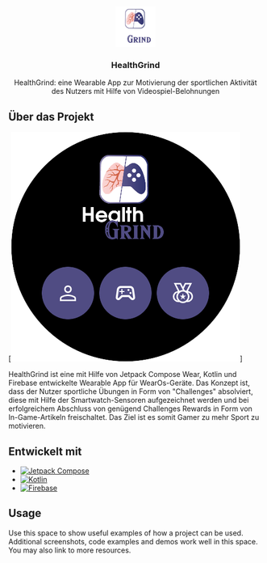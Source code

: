 
<!-- PROJECT LOGO -->
<br />
<div align="center">
  <a href="https://github.com/Ashkan-san/Health-Grind">
    <img src="images/logo.png" alt="Logo" width="80" height="80">
  </a>

<h3 align="center">HealthGrind</h3>
  <p align="center">
    HealthGrind: eine Wearable App zur Motivierung der sportlichen Aktivität des Nutzers mit Hilfe von Videospiel-Belohnungen
</div>


<!-- ABOUT THE PROJECT -->
## Über das Projekt

[![Start Screen][screenshot-start]]

HealthGrind ist eine mit Hilfe von Jetpack Compose Wear, Kotlin und Firebase entwickelte Wearable App für WearOs-Geräte. Das Konzept ist, dass der Nutzer sportliche Übungen in Form von "Challenges" absolviert, diese mit Hilfe der Smartwatch-Sensoren aufgezeichnet werden und bei erfolgreichem Abschluss von genügend Challenges Rewards in Form von In-Game-Artikeln freischaltet. Das Ziel ist es somit Gamer zu mehr Sport zu motivieren.


<!--TECHNOLOGIEN -->
## Entwickelt mit

* [![Jetpack Compose][Jetpack-Image]][Jetpack-Website]
* [![Kotlin][Kotlin-Image]][Kotlin-Website]
* [![Firebase][Firebase-Image]][Firebase-Website]


<!-- AUFBAU -->
## Usage

Use this space to show useful examples of how a project can be used. Additional screenshots, code examples and demos work well in this space. You may also link to more resources.


<!-- MEINE LINKS -->
<!-- https://www.markdownguide.org/basic-syntax/#reference-style-links -->

[Jetpack-Website]: https://developer.android.com/jetpack/compose?gclid=Cj0KCQjwhL6pBhDjARIsAGx8D59HFLvsEPK0q1coz93YbJ3k1icM2FN5k0UP3wCPunOPGAeSs8yNT2UaAgU0EALw_wcB&gclsrc=aw.ds
[Kotlin-Website]: https://kotlinlang.org/
[Firebase-Website]: https://firebase.google.com/

<!-- MEINE BILDER -->
[Healthgrind-Logo]: images/logo.png
[Screenshot-Start]: images/start.png

[Jetpack-Image]: https://img.shields.io/badge/Jetpack%20Compose-4285F4.svg?style=for-the-badge&logo=Jetpack-Compose&logoColor=white
[Kotlin-Image]: https://img.shields.io/badge/kotlin-%237F52FF.svg?style=for-the-badge&logo=kotlin&logoColor=white
[Firebase-Image]: https://img.shields.io/badge/Firebase-039BE5?style=for-the-badge&logo=Firebase&logoColor=white
